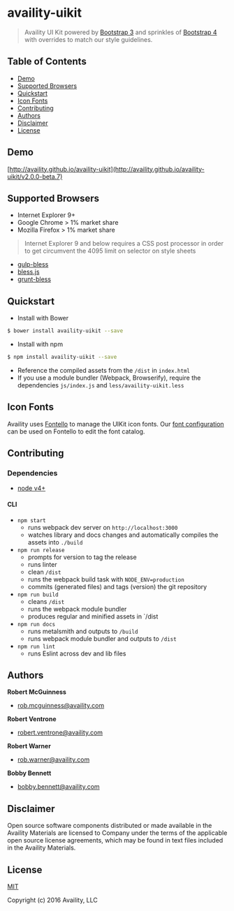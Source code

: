 # availity-uikit

> Availity UI Kit powered by [Bootstrap 3](http://getbootstrap.com/) and sprinkles of [Bootstrap 4](http://v4-alpha.getbootstrap.com/) with overrides to match our style guidelines.

## Table of Contents
* [Demo](#demo)
* [Supported Browsers](#supported-browsers)
* [Quickstart](#quickstart)
* [Icon Fonts](#icon-fonts)
* [Contributing](#contributing)
* [Authors](#authors)
* [Disclaimer](#disclaimer)
* [License](#license)
 
## Demo

[http://availity.github.io/availity-uikit](http://availity.github.io/availity-uikit/v2.0.0-beta.7)


## Supported Browsers

* Internet Explorer 9+
* Google Chrome > 1% market share
* Mozilla Firefox > 1% market share

> Internet Explorer 9 and below requires a CSS post processor in order to get circumvent the 4095 limit on selector on style sheets 

* [gulp-bless](https://github.com/BlessCSS/gulp-bless)
* [bless.js](https://github.com/BlessCSS/bless)
* [grunt-bless](https://github.com/BlessCSS/grunt-bless) 

## Quickstart

+ Install with Bower

>
```bash
$ bower install availity-uikit --save
```

+ Install with npm

>
```bash
$ npm install availity-uikit --save
```

+ Reference the compiled assets from the `/dist` in `index.html` 
+ If you use a module bundler (Webpack, Browserify), require the dependencies `js/index.js` and `less/availity-uikit.less`


## Icon Fonts

Availity uses [Fontello](http://fontello.com/) to manage the UIKit icon fonts.  Our [font configuration](./fonts/config.json) can be used on Fontello to edit the font catalog.

## Contributing

### Dependencies 

+ [node v4+](https://github.com/nodejs/node/releases)

#### CLI

+ `npm start` 
    * runs webpack dev server on `http://localhost:3000`
    * watches library and docs changes and automatically compiles the assets into `./build`
+ `npm run release`
    * prompts for version to tag the release
    * runs linter
    * clean `/dist`
    * runs the webpack build task with `NODE_ENV=production`
    * commits (generated files) and tags (version) the git repository
+ `npm run build`
    * cleans `/dist`
    * runs the webpack module bundler
    * produces regular and minified assets in `/dist
+ `npm run docs`
    * runs metalsmith and outputs to `/build`
    * runs webpack module bundler and outputs to `/dist`
+ `npm run lint`
    * runs Eslint across dev and lib files

## Authors

**Robert McGuinness**
+ [rob.mcguinness@availity.com](rob.mcguinness@availity.com)

**Robert Ventrone**
+ [robert.ventrone@availity.com](robert.ventrone@availity.com)

**Robert Warner**
+ [rob.warner@availity.com](rob.warner@availity.com)

**Bobby Bennett**
+ [bobby.bennett@availity.com](bobby.bennett@availity.com)

## Disclaimer

Open source software components distributed or made available in the Availity Materials are licensed to Company under the terms of the applicable open source license agreements, which may be found in text files included in the Availity Materials.

## License

[MIT](./LICENSE)

Copyright (c) 2016 Availity, LLC
